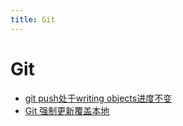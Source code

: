 ```yaml
---
title: Git
---
```

# Git

- [git push处于writing objects进度不变](/blogs/posts/git/24367.md)    
- [Git 强制更新覆盖本地](/blogs/posts/git/24766.md)    
